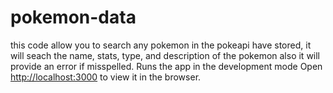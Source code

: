 # pokemon-data
this code allow you to search any pokemon in the pokeapi have stored, it will seach the name, stats, type, and description of the pokemon
also it will provide an error if misspelled.
Runs the app in the development mode
Open [http://localhost:3000](http://localhost:3000) to view it in the browser.
